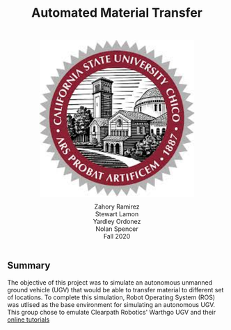 <div align="center"> <h1> Automated Material Transfer </h1> <br/>
<img src = "PR/Pictures/Chico emblem.jpg" height = "360px" style="margin:10px 10px"> <br/>
 Zahory Ramirez <br/> Stewart Lamon <br/> Yardley Ordonez <br/> Nolan Spencer <br/> Fall 2020 </div> <br/>

## Summary <br/>
The objective of this project was to simulate an autonomous unmanned ground vehicle (UGV) that would be able to transfer material to different set of locations. To complete this simulation, Robot Operating System (ROS) was utlised as the base environment for simulating an autonomous UGV. This group chose to emulate Clearpath Robotics' Warthgo UGV and their 
<a href="http://www.clearpathrobotics.com/assets/guides/melodic/warthog/">online tutorials</a>
